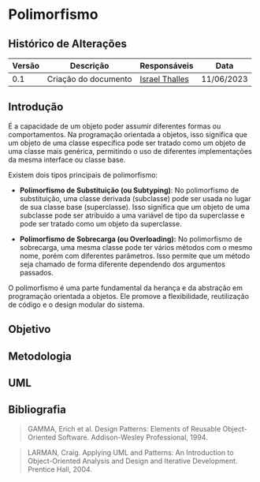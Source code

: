 # Polimorfismo

## Histórico de Alterações

| Versão | Descrição                           | Responsáveis                                 | Data       |
| ------ | ----------------------------------- | -------------------------------------------- | ---------- |
| 0.1    | Criação do documento | [Israel Thalles](https://github.com/israelthalles) | 11/06/2023 |

## Introdução
É a capacidade de um objeto poder assumir diferentes formas ou comportamentos. Na programação orientada a objetos, isso significa que um objeto de uma classe específica pode ser tratado como um objeto de uma classe mais genérica, permitindo o uso de diferentes implementações da mesma interface ou classe base.

Existem dois tipos principais de polimorfismo:

* **Polimorfismo de Substituição (ou Subtyping)**:
No polimorfismo de substituição, uma classe derivada (subclasse) pode ser usada no lugar de sua classe base (superclasse). Isso significa que um objeto de uma subclasse pode ser atribuído a uma variável de tipo da superclasse e pode ser tratado como um objeto da superclasse.

* **Polimorfismo de Sobrecarga (ou Overloading):**
No polimorfismo de sobrecarga, uma mesma classe pode ter vários métodos com o mesmo nome, porém com diferentes parâmetros. Isso permite que um método seja chamado de forma diferente dependendo dos argumentos passados.

O polimorfismo é uma parte fundamental da herança e da abstração em programação orientada a objetos. Ele promove a flexibilidade, reutilização de código e o design modular do sistema.

## Objetivo

## Metodologia

## UML

## Bibliografia
> GAMMA, Erich et al. Design Patterns: Elements of Reusable Object-Oriented Software. Addison-Wesley Professional, 1994.

> LARMAN, Craig. Applying UML and Patterns: An Introduction to Object-Oriented Analysis and Design and Iterative Development. Prentice Hall, 2004.